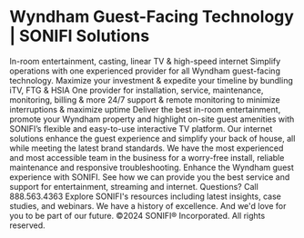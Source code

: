 # Wyndham Guest-Facing Technology | SONIFI Solutions

In-room entertainment, casting, linear TV & high-speed internet
Simplify operations with one experienced provider for all Wyndham guest-facing technology.
Maximize your investment & expedite your timeline by bundling iTV, FTG & HSIA
One provider for installation, service, maintenance, monitoring, billing & more
24/7 support & remote monitoring to minimize interruptions & maximize uptime
Deliver the best in-room entertainment, promote your Wyndham property and highlight on-site guest amenities with SONIFI’s flexible and easy-to-use interactive TV platform.
Our internet solutions enhance the guest experience and simplify your back of house, all while meeting the latest brand standards.
We have the most experienced and most accessible team in the business for a worry-free install, reliable maintenance and responsive troubleshooting.
Enhance the Wyndham guest experience with SONIFI. See how we can provide you the best service and support for entertainment, streaming and internet.
Questions? Call 888.563.4363
Explore SONIFI's resources including latest insights, case studies, and webinars.
We have a history of excellence. And we'd love for you to be part of our future.
©2024 SONIFI® Incorporated. All rights reserved.